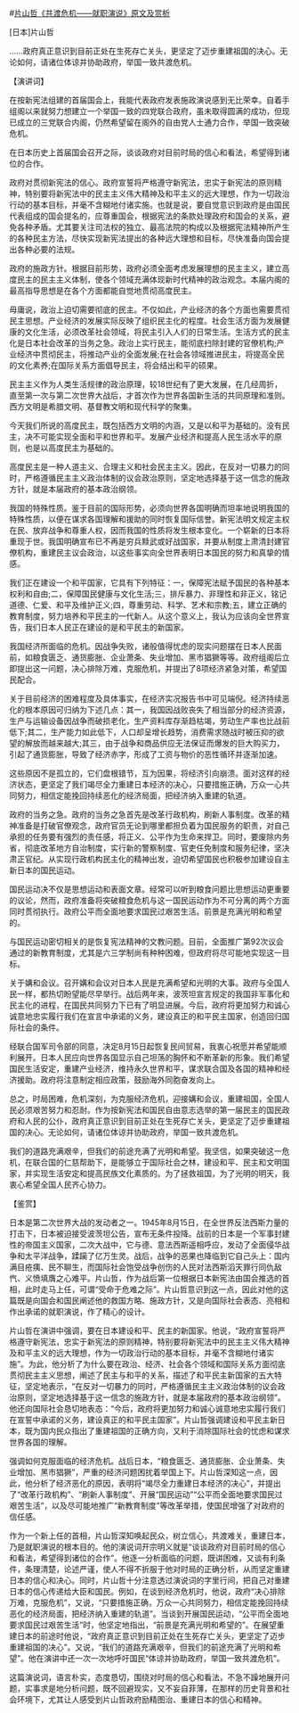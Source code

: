 #[片山哲《共渡危机——就职演说》原文及赏析](https://www.vrrw.net/wx/14625.html)

[日本]片山哲

……政府真正意识到目前正处在生死存亡关头，更坚定了迈步重建祖国的决心。无论如何，请诸位体谅并协助政府，举国一致共渡危机。

【演讲词】

在按新宪法组建的首届国会上，我能代表政府发表施政演说感到无比荣幸。自着手组阁以来就努力想建立一个举国一致的四党联合政府，虽未取得圆满的成功，但现已成立的三党联合内阁，仍然希望留在阁外的自由党人士通力合作，举国一致突破危机。

在日本历史上首届国会召开之际，谈谈政府对目前时局的信心和看法，希望得到诸位的合作。

政府对贯彻新宪法的信心。政府宣誓将严格遵守新宪法，忠实于新宪法的原则精神，特别要将新宪法中的民主主义伟大精神及和平主义的远大理想，作为一切政治行动的基本目标，并毫不含糊地付诸实施。也就是说，要自觉意识到政府是由国民代表组成的国会提名的，应尊重国会，根据宪法的条款处理政府和国会的关系，避免各种矛盾。尤其要关注司法权的独立、最高法院的构成以及根据宪法精神所产生的各种民主方法，尽快实现新宪法提出的各种远大理想和目标，尽快准备向国会提出各种必要的法规。

政府的施政方针。根据目前形势，政府必须全面考虑发展理想的民主主义，建立高度民主的民主主义体制，使各个领域充满体现新时代精神的政治观念。本届内阁的最高指导思想是在各个方面都能自觉地贯彻高度民主。

毋庸说，政治上迫切需要彻底的民主。不仅如此，产业经济的各个方面也需要贯彻民主思想。产业经济的发展实际反映了组织民主化的程度。社会生活方面为发展健康的文化生活，必须改革社会领域，将民主引入人们的日常生活。生活方式的民主化是日本社会改革的当务之急。政治上实行民主，能彻底扫除封建的官僚机构;产业经济中贯彻民主，将推动产业的全面发展;在社会各领域推进民主，将提高全民的文化素养;在国际关系方面倡导民主，将会结出和平的硕果。

民主主义作为人类生活规律的政治原理，较18世纪有了更大发展，在几经周折，直至第一次与第二次世界大战后，才首次作为世界各国新生活的共同原理和准则。西方文明是希腊文明、基督教文明和现代科学的聚集。

今天我们所说的高度民主，既包括西方文明的内涵，又是以和平为基础的。没有民主，决不可能实现全面和平和世界和平。发展产业经济和提高人民生活水平的原则，也是以高度民主为基础的。

高度民主是一种人道主义、合理主义和社会民主主义。因此，在反对一切暴力的同时，严格遵循民主主义政治体制的议会政治原则，坚定地选择基于这一信念的施政方针，就是本届政府的基本政治纲领。

我国的特殊性质。鉴于目前的国际形势，必须向世界各国明确而坦率地说明我国的特殊性质，以便在谋求各国理解和援助的同时恢复国际信誉。新宪法明文规定主权在民、放弃战争和尊重人权，因而我国的性质将发生根本变化。一个崭新的日本将重现于世。我国明确宣布已不再是穷兵黩武或好战国家，并要从制度上肃清封建官僚机构，重建民主议会政治，以这些事实向全世界表明日本国民的努力和真挚的情感。

我们正在建设一个和平国家，它具有下列特征：一，保障宪法赋予国民的各种基本权利和自由;二，保障国民健康与文化生活;三，排斥暴力、非理性和非正义，铭记道德、仁爱、和平及维护正义;四，尊重劳动、科学、艺术和宗教;五，建立正确的教育制度，努力培养和平民主的一代新人。从这个意义上，我认为应该向全世界宣告，我们日本人民正在建设的是和平民主的新国家。

我国经济所面临的危机。因战争失败，诸般值得忧虑的现实问题摆在日本人民面前，如粮食匮乏、通货膨胀、企业萧条、失业增加、黑市猖獗等等。政府组阁后立即提出这一问题，决心排除万难，克服危机，并提出了8项经济紧急对策，希望国民配合。



关于目前经济的困难程度及具体事实，在经济实况报告书中可见端倪。经济持续恶化的根本原因可归纳为下述几点：其一，我国因战败丧失了相当部分的经济资源，生产与运输设备因战争而破损老化，生产资料库存渐趋枯竭，劳动生产率也比战前低下;其二，生产能力如此低下，人口却呈增长趋势，消费需求随战时被压抑的欲望的解放而越来越大;其三，由于战争和商品供应无法保证而爆发的巨大购买力，引起了通货膨胀，导致了经济赤字，形成了工资与物价的恶性循环并逐渐加速。

这些原因不是孤立的，它们盘根错节，互为因果，将经济引向崩溃。面对这样的经济状态，更坚定了我们竭尽全力重建日本经济的决心，只要措施正确，万众一心共同努力，相信定能挽回持续恶化的经济局面，把经济纳入重建的轨道。

政府的当务之急。政府的当务之急首先是改革行政机构，刷新人事制度。改革的精神准备是打破官僚观念，政府官员无论到哪里都担负着为国民服务的职责，对自己承担的任务要有强烈的责任感，将正义、公平作为生命来捍卫。同时，要废除内务省，彻底改革地方自治制度，实行新的警察制度、官吏任免制度和服务纪律，坚决肃正官纪。从实现行政机构民主化的精神出发，迫切希望国民也积极参加建设自主新日本的国民运动。

国民运动决不仅是思想运动和表面文章。经常可以听到粮食问题比思想运动更重要的议论，然而，政府准备将突破粮食危机与这一国民运动作为不可分离的两个方面同时贯彻执行。政府公平而全面地要求国民过艰苦生活。前景是充满光明和希望的。

与国民运动密切相关的是恢复宪法精神的文教问题。目前，全面推广第92次议会通过的新教育制度，尤其是六三学制尚有种种困难，但政府将尽可能地实现这一目标。

关于媾和会议。召开媾和会议对日本人民是充满希望和光明的大事。政府与全国人民一样，都热切盼望能尽早举行。战后两年来，波茨坦宣言规定的我国非军事化和民主化的进程，在国民共同努力下已有了明显进展。今后，政府将更加努力和诚心诚意地忠实履行我们在宣言中承诺的义务，建设真正的和平民主国家，创造回归国际社会的条件。

经联合国军司令部的同意，决定8月15日起恢复民间贸易，我衷心祝愿并希望能顺利展开。日本人民应向世界各国显示自己坦荡的胸怀和不断革新的形象。我们希望国民生活安定，重建产业经济，维持永久世界和平，谋求联合国及各国的精神和经济援助。政府将注意制定相应政策，鼓励海外同胞奋发向上。

总之，时局困难，危机深刻，为克服经济危机，迎接媾和会议，重建祖国，全国人民必须艰苦努力和忍耐。作为按新宪法和国民自由意志选举的第一届民主的国民政府和人民的公仆，政府真正意识到目前正处在生死存亡关头，更坚定了迈步重建祖国的决心。无论如何，请诸位体谅并协助政府，举国一致共渡危机。

我们的道路充满艰辛，但我们的前途充满了光明和希望。我坚信，如果突破这一危机，在联合国的仁慈帮助下，是能够立于国际社会之林，建设和平、民主和文明国家，并实现生活安定和提高民族文化素质的。为了拯救祖国，为了光明的明天，我衷心希望全国人民齐心协力。

【鉴赏】

日本是第二次世界大战的发动者之一。1945年8月15日，在全世界反法西斯力量的打击下，日本被迫接受波茨坦公告，宣布无条件投降。战前的日本是一个军事封建性的帝国主义国家，二次大战中，它与德、意法西斯遥相呼应，发动了全面侵华战争和太平洋战争，蹂躏了亿万生灵。战后，战争的恶果也降临到它自己头上：国内满目疮痍、民不聊生，而国际社会饱受战争创伤的人民对法西斯滔天罪行同仇敌忾、义愤填膺之心难平。片山哲，作为战后第一位根据日本新宪法由国会推选的首相，此时走马上任，可谓“受命于危难之际”。片山哲意识到这一点，因此对他的这篇既是向国会和国民阐述他的救国方略、施政方针，又是向国际社会表态、亮相和作出承诺的就职演说，作了精心的设计。

片山哲在演讲中强调，要在日本建设和平、民主的新国家。他说，“政府宣誓将严格遵守新宪法，忠实于新宪法的原则精神，特别要将新宪法中的民主主义伟大精神及和平主义的远大理想，作为一切政治行动的基本目标，并毫不含糊地付诸实施”。为此，他分析了为什么要在政治、经济、社会各个领域和国际关系方面彻底贯彻民主主义思想，阐述了民主与和平的关系，描述了和平民主新国家的五大特征，坚定地表示，“在反对一切暴力的同时，严格遵循民主主义政治体制的议会政治原则，坚定地选择基于这一信念的施政方针，就是本届政府的基本政治纲领”。他还向国际社会恳切地表态：“今后，政府将更加努力和诚心诚意地忠实履行我们在宣誓中承诺的义务，建设真正的和平民主国家”。片山哲强调建设和平民主新日本，既为国内民众指出了重建祖国的正确方向，又利于消除国际社会的忧虑和谋求世界各国的理解。

强调如何克服面临的经济危机。战后日本，“粮食匮乏、通货膨胀、企业萧条、失业增加、黑市猖獗”，严重的经济问题困扰着举国上下。片山哲深知这一点，因此，他分析了经济恶化的原因，表明将“竭尽全力重建日本经济的决心”，并提出了“改革行政机构”、“刷新人事制度”、开展“国民运动”“公平而全面地要求国民过艰苦生活”，以及尽可能地推广“新教育制度”等改革举措，使国民增强了对政府的信任感。

作为一个新上任的首相，片山哲深知唤起民众，树立信心，共渡难关，重建日本，乃是就职演说的根本目的。他的演说词开宗明义就是“谈谈政府对目前时局的信心和看法，希望得到诸位的合作”。他逐一分析面临的问题，既讲困难，又谈有利条件，条理清楚，论述严谨，使人不得不折服于他对时局的正确分析，从而坚定重建日本的信心和决心。同时，片山哲十分注意透过演说词的字里行间，把自己对重建日本的信心传递给大臣和国民。例如，在谈到经济危机时，他说，政府“决心排除万难，克服危机”，又说，“只要措施正确，万众一心共同努力，相信定能挽回持续恶化的经济局面，把经济纳入重建的轨道”。当谈到开展国民运动，“公平而全面地要求国民过艰苦生活”时，他坚定地指出，“前景是充满光明和希望的”。在展望重建日本的前途时他说，“政府真正意识到目前正处在生死存亡关头，更坚定了迈步重建祖国的决心”。又说，“我们的道路充满艰辛，但我们的前途充满了光明和希望”。他在演讲中还一次一次地呼吁国民“体谅并协助政府，举国一致共渡危机”。

这篇演说词，语言朴实，态度恳切，围绕对时局的信心和看法，不急不躁地展开问题，实事求是地分析问题，既不回避现实，又不妄自菲薄，在那样的历史背景和社会环境下，尤其让人感受到片山哲政府励精图治、重建日本的信心和精神。

